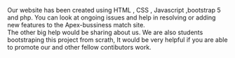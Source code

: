 Our website has been created using HTML , CSS , Javascript ,bootstrap 5 and php. You can look at ongoing issues and help in resolving or adding new features to the Apex-bussiness match site.                                                                                                                                                                                                                                                                                                                                                                                                                                                                                                                                                 
The other big help would be sharing about us. We are also students bootstraping this project from scrath, It would be very helpful if you are able to promote our and other fellow contibutors work.
